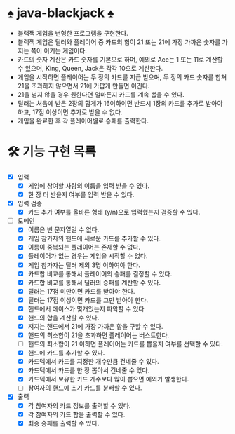 # ♠️ java-blackjack ♠️

- 블랙잭 게임을 변형한 프로그램을 구현한다.
- 블랙잭 게임은 딜러와 플레이어 중 카드의 합이 21 또는 21에 가장 가까운 숫자를 가지는 쪽이 이기는 게임이다.
- 카드의 숫자 계산은 카드 숫자를 기본으로 하며, 예외로 Ace는 1 또는 11로 계산할 수 있으며, King, Queen, Jack은 각각 10으로 계산한다.
- 게임을 시작하면 플레이어는 두 장의 카드를 지급 받으며, 두 장의 카드 숫자를 합쳐 21을 초과하지 않으면서 21에 가깝게 만들면 이긴다.
- 21을 넘지 않을 경우 원한다면 얼마든지 카드를 계속 뽑을 수 있다.
- 딜러는 처음에 받은 2장의 합계가 16이하이면 반드시 1장의 카드를 추가로 받아야 하고, 17점 이상이면 추가로 받을 수 없다.
- 게임을 완료한 후 각 플레이어별로 승패를 출력한다.

# 🛠️ 기능 구현 목록

- [x] 입력
    - [x] 게임에 참여할 사람의 이름을 입력 받을 수 있다.
    - [x] 한 장 더 받을지 여부를 입력 받을 수 있다.
- [x] 입력 검증
    - [x] 카드 추가 여부를 올바른 형태 (y/n)으로 입력했는지 검증할 수 있다.
- [ ] 도메인
    - [x] 이름은 빈 문자열일 수 없다.
    - [x] 게임 참가자의 핸드에 새로운 카드를 추가할 수 있다.
    - [x] 이름이 중복되는 플레이어는 존재할 수 없다.
    - [x] 플레이어가 없는 경우는 게임을 시작할 수 없다.
    - [x] 게임 참가자는 딜러 제외 3명 이하여야 한다.
    - [x] 카드합 비교를 통해서 플레이어의 승패를 결정할 수 있다.
    - [x] 카드합 비교를 통해서 딜러의 승패를 계산할 수 있다.
    - [x] 딜러는 17점 미만이면 카드를 받아야 한다.
    - [x] 딜러는 17점 이상이면 카드를 그만 받아야 한다.
    - [x] 핸드에서 에이스가 몇개있는지 파악할 수 있다
    - [x] 핸드의 합을 계산할 수 있다.
    - [x] 저지는 핸드에서 21에 가장 가까운 합을 구할 수 있다.
    - [x] 핸드의 최소합이 21을 초과하면 플레이어는 버스트한다.
    - [ ] 핸드의 최소합이 21 이하면 플레이어는 카드를 뽑을지 여부를 선택할 수 있다.
    - [x] 핸드에 카드를 추가할 수 있다.
    - [x] 카드덱에서 카드를 지정한 개수만큼 건네줄 수 있다.
    - [x] 카드덱에서 카드를 한 장 뽑아서 건네줄 수 있다.
    - [x] 카드덱에서 보유한 카드 개수보다 많이 뽑으면 예외가 발생한다.
    - [ ] 참여자의 핸드에 초기 카드를 분배할 수 있다.
- [x] 출력
    - [x] 각 참여자의 카드 정보를 출력할 수 있다.
    - [x] 각 참여자의 카드 합을 출력할 수 있다.
    - [x] 최종 승패를 출력할 수 있다.
